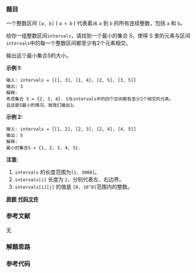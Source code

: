 ### 题目
一个整数区间 `[a, b]`  ( `a < b` ) 代表着从 `a` 到 `b` 的所有连续整数，包括 `a` 和 `b`。

给你一组整数区间`intervals`，请找到一个最小的集合 S，使得 S 里的元素与区间`intervals`中的每一个整数区间都至少有2个元素相交。

输出这个最小集合S的大小。

**示例 1:**

    
    
    输入: intervals = [[1, 3], [1, 4], [2, 5], [3, 5]]
    输出: 3
    解释:
    考虑集合 S = {2, 3, 4}. S与intervals中的四个区间都有至少2个相交的元素。
    且这是S最小的情况，故我们输出3。
    

**示例 2:**

    
    
    输入: intervals = [[1, 2], [2, 3], [2, 4], [4, 5]]
    输出: 5
    解释:
    最小的集合S = {1, 2, 3, 4, 5}.
    

**注意:**

  1. `intervals` 的长度范围为`[1, 3000]`。
  2. `intervals[i]` 长度为 `2`，分别代表左、右边界。
  3. `intervals[i][j]` 的值是 `[0, 10^8]`范围内的整数。

 **[原题](https://leetcode-cn.com/problems/set-intersection-size-at-least-two/)**    **[代码文件]()**


### 参考文献
无

### 解题思路




### 参考代码

```go


```




